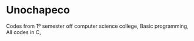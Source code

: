 # Unochapeco
Codes from  1º semester off computer science college,
Basic programming,
All codes in C,

